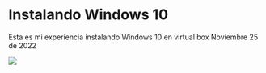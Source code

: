 # Instalando Windows 10
Esta es mi experiencia instalando Windows 10 en virtual box
Noviembre 25 de 2022

![](C:/Users/Ramon/Profile-repository/img/1ºimagen.png)

